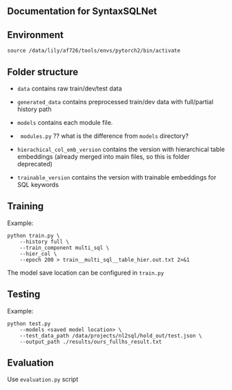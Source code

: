 ## Documentation for SyntaxSQLNet


## Environment
``source /data/lily/af726/tools/envs/pytorch2/bin/activate``

## Folder structure
- ``data`` contains raw train/dev/test data
- ``generated_data`` contains preprocessed train/dev data with full/partial history path
- ``models`` contains each module file.
- `` modules.py`` ?? what is the difference from ``models`` directory?

- ``hierachical_col_emb_version`` contains the version with hierarchical table embeddings (already merged into main files, so this is folder deprecated)
- ``trainable_version`` contains the version with trainable embeddings for SQL keywords




## Training
Example:
```
python train.py \
    --history full \
    --train_component multi_sql \
    --hier_col \
    --epoch 200 > train__multi_sql__table_hier.out.txt 2>&1
```
The model save location can be configured in ``train.py``


## Testing
Example:
```
python test.py
    --models <saved model location> \
    --test_data_path /data/projects/nl2sql/hold_out/test.json \
    --output_path ./results/ours_fullhs_result.txt
```

## Evaluation
Use ``evaluation.py`` script
